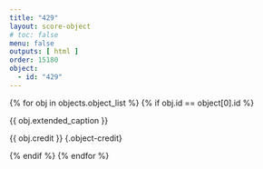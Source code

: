 ```yaml
---
title: "429"
layout: score-object
# toc: false
menu: false
outputs: [ html ]
order: 15180
object:
  - id: "429"
---
```


{% for obj in objects.object_list %}
{% if obj.id == object[0].id %}

{{ obj.extended_caption }}

{{ obj.credit }} {.object-credit}

{% endif %}
{% endfor %}
